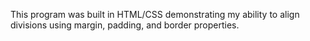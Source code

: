 This program was built in HTML/CSS demonstrating my ability to align divisions using margin, padding, and border properties.